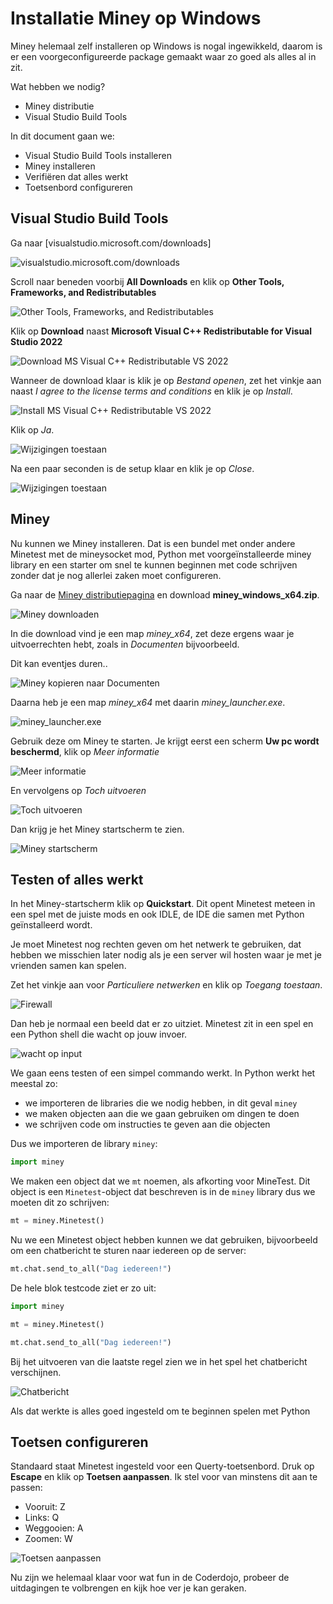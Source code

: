 # Installatie Miney op Windows

Miney helemaal zelf installeren op Windows is nogal ingewikkeld, daarom is er een voorgeconfigureerde package gemaakt waar zo goed als alles al in zit.

Wat hebben we nodig?

 - Miney distributie
 - Visual Studio Build Tools

In dit document gaan we:

 - Visual Studio Build Tools installeren
 - Miney installeren
 - Verifiëren dat alles werkt
 - Toetsenbord configureren

## Visual Studio Build Tools

Ga naar [visualstudio.microsoft.com/downloads]

![visualstudio.microsoft.com/downloads](./assets/windows-install-001.png)

Scroll naar beneden voorbij **All Downloads** en klik op **Other Tools, Frameworks, and Redistributables**

![Other Tools, Frameworks, and Redistributables](./assets/windows-install-002.png)

Klik op **Download** naast **Microsoft Visual C++ Redistributable for Visual Studio 2022**

![Download MS Visual C++ Redistributable VS 2022](./assets/windows-install-003.png)

Wanneer de download klaar is klik je op *Bestand openen*, zet het vinkje aan naast *I agree to the license terms and conditions* en klik je op *Install*.

![Install MS Visual C++ Redistributable VS 2022](./assets/windows-install-004.png)

Klik op *Ja*.

![Wijzigingen toestaan](./assets/windows-install-005.png)

Na een paar seconden is de setup klaar en klik je op *Close*.

![Wijzigingen toestaan](./assets/windows-install-006.png)

## Miney

Nu kunnen we Miney installeren. Dat is een bundel met onder andere Minetest met de mineysocket mod, Python met voorgeïnstalleerde miney library en een starter om snel te kunnen beginnen met code schrijven zonder dat je nog allerlei zaken moet configureren.

Ga naar de [Miney distributiepagina](https://github.com/miney-py/miney_distribution/releases) en download **miney_windows_x64.zip**.

![Miney downloaden](./assets/windows-install-007.png)

In die download vind je een map *miney_x64*, zet deze ergens waar je uitvoerrechten hebt, zoals in *Documenten* bijvoorbeeld.

Dit kan eventjes duren..

![Miney kopieren naar Documenten](./assets/windows-install-008.png)

Daarna heb je een map *miney_x64* met daarin *miney_launcher.exe*.

![miney_launcher.exe](./assets/windows-install-009.png)

Gebruik deze om Miney te starten. Je krijgt eerst een scherm **Uw pc wordt beschermd**, klik op *Meer informatie*

![Meer informatie](./assets/windows-install-010.png)

En vervolgens op *Toch uitvoeren*

![Toch uitvoeren](./assets/windows-install-011.png)

Dan krijg je het Miney startscherm te zien.

![Miney startscherm](./assets/windows-install-012.png)

## Testen of alles werkt

In het Miney-startscherm klik op **Quickstart**. Dit opent Minetest meteen in een spel met de juiste mods en ook IDLE, de IDE die samen met Python geïnstalleerd wordt.

Je moet Minetest nog rechten geven om het netwerk te gebruiken, dat hebben we misschien later nodig als je een server wil hosten waar je met je vrienden samen kan spelen.

Zet het vinkje aan voor *Particuliere netwerken* en klik op *Toegang toestaan*.

![Firewall](./assets/windows-install-013.png)

Dan heb je normaal een beeld dat er zo uitziet. Minetest zit in een spel en een Python shell die wacht op jouw invoer.

![wacht op input](./assets/windows-install-014.png)

We gaan eens testen of een simpel commando werkt. In Python werkt het meestal zo:

 - we importeren de libraries die we nodig hebben, in dit geval `miney`
 - we maken objecten aan die we gaan gebruiken om dingen te doen
 - we schrijven code om instructies te geven aan die objecten

Dus we importeren de library `miney`:

```python
import miney
```

We maken een object dat we `mt` noemen, als afkorting voor MineTest. Dit object is een `Minetest`-object dat beschreven is in de `miney` library dus we moeten dit zo schrijven:

```python
mt = miney.Minetest()
```

Nu we een Minetest object hebben kunnen we dat gebruiken, bijvoorbeeld om een chatbericht te sturen naar iedereen op de server:

```python
mt.chat.send_to_all("Dag iedereen!")
```

De hele blok testcode ziet er zo uit:

```python
import miney

mt = miney.Minetest()

mt.chat.send_to_all("Dag iedereen!")
```

Bij het uitvoeren van die laatste regel zien we in het spel het chatbericht verschijnen.

![Chatbericht](./assets/windows-install-015.png)

Als dat werkte is alles goed ingesteld om te beginnen spelen met Python

## Toetsen configureren

Standaard staat Minetest ingesteld voor een Querty-toetsenbord. Druk op **Escape** en klik op **Toetsen aanpassen**. Ik stel voor van minstens dit aan te passen:

  - Vooruit: Z
  - Links: Q
  - Weggooien: A
  - Zoomen: W

![Toetsen aanpassen](./assets/windows-install-016.png)

Nu zijn we helemaal klaar voor wat fun in de Coderdojo, probeer de uitdagingen te volbrengen en kijk hoe ver je kan geraken.

